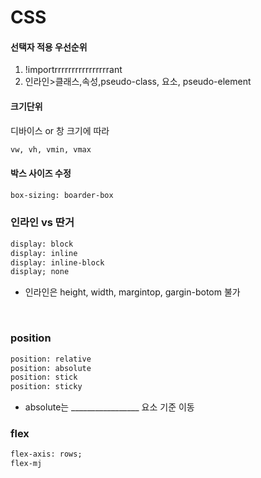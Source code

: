 # CSS

#### 선택자 적용 우선순위

1. !importrrrrrrrrrrrrrrrrant
1. 인라인>클래스,속성,pseudo-class, 요소, pseudo-element



#### 크기단위

디바이스 or 창 크기에 따라

```tex
vw, vh, vmin, vmax
```



#### 박스 사이즈 수정

```html
box-sizing: boarder-box
```



### 인라인 vs 딴거

```html
display: block
display: inline
display: inline-block
display; none
```

- 인라인은 height, width, margintop, gargin-botom 불가

​                                                                                                                                                                                                                    

### position

```html
position: relative
position: absolute
position: stick
position: sticky
```

- absolute는 _________________ 요소 기준 이동



### flex

```html
flex-axis: rows;
flex-mj    
```

